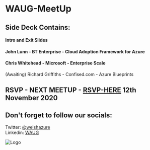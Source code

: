 # WAUG-MeetUp
## Side Deck Contains:

#### Intro and Exit Slides

#### John Lunn - BT Enterprise - Cloud Adoption Framework for Azure

#### Chris Whitehead - Microsoft - Enterprise Scale

(Awaiting) Richard Griffiths - Confised.com - Azure Blueprints

## RSVP - NEXT MEETUP - [RSVP-HERE](https://www.meetup.com/MSFT-Stack/events/272699410/) 12th November 2020

## Don't forget to follow our socials: </br>
Twitter: [@welshazure](http://www.twitter.com/welshazure) </br>
Linkedin: [WAUG](https://www.linkedin.com/groups/13866357/)

![Logo](https://secure.meetupstatic.com/photos/event/9/c/4/f/600_492160015.jpeg)